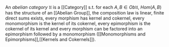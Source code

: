 An *abelian category* $\mathfrak{U}$ is a [[Category]] s.t. for each $A,B\in Ob\mathfrak{U}$, $Hom(A,B)$ has the structure of an [[Abelian Group]], the composition law is linear, finite direct sums exists, every morphism has kernel and cokernel, every monomorphism is the kernel of its cokernel, every epimorphism is the cokernel of its kernel and every morphism can be factored into an epimorphism followed by a monomorphism ([[Monomorphisms and Epimorphisms]],[[Kernels and Cokernels]]). 